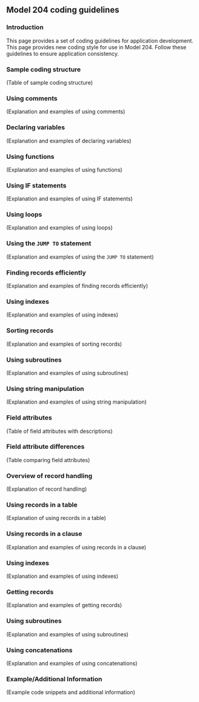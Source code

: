 ## Model 204 coding guidelines

### Introduction

This page provides a set of coding guidelines for application development. This page provides new coding style for use in Model 204.  Follow these guidelines to ensure application consistency.

### Sample coding structure

(Table of sample coding structure)

### Using comments

(Explanation and examples of using comments)

### Declaring variables

(Explanation and examples of declaring variables)

### Using functions

(Explanation and examples of using functions)

### Using IF statements

(Explanation and examples of using IF statements)

### Using loops

(Explanation and examples of using loops)

### Using the `JUMP TO` statement

(Explanation and examples of using the `JUMP TO` statement)

### Finding records efficiently

(Explanation and examples of finding records efficiently)

### Using indexes

(Explanation and examples of using indexes)

### Sorting records

(Explanation and examples of sorting records)

### Using subroutines

(Explanation and examples of using subroutines)

### Using string manipulation

(Explanation and examples of using string manipulation)

### Field attributes

(Table of field attributes with descriptions)

### Field attribute differences

(Table comparing field attributes)

### Overview of record handling

(Explanation of record handling)

### Using records in a table

(Explanation of using records in a table)

### Using records in a clause

(Explanation and examples of using records in a clause)

### Using indexes

(Explanation and examples of using indexes)

### Getting records

(Explanation and examples of getting records)

### Using subroutines

(Explanation and examples of using subroutines)

### Using concatenations

(Explanation and examples of using concatenations)

### Example/Additional Information

(Example code snippets and additional information)